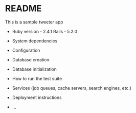 # README

This is a sample tweeter app

* Ruby version - 2.4.1
Rails - 5.2.0

* System dependencies

* Configuration

* Database creation

* Database initialization

* How to run the test suite

* Services (job queues, cache servers, search engines, etc.)

* Deployment instructions

* ...
